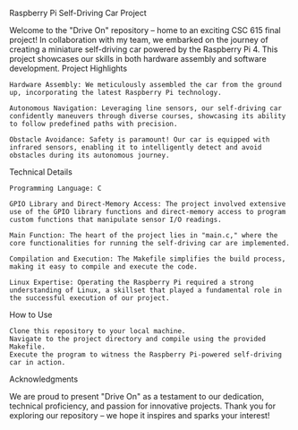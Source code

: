 Raspberry Pi Self-Driving Car Project

Welcome to the "Drive On" repository – home to an exciting CSC 615 final project! In collaboration with my team, we embarked on the journey of creating a miniature self-driving car powered by the Raspberry Pi 4. This project showcases our skills in both hardware assembly and software development.
Project Highlights

    Hardware Assembly: We meticulously assembled the car from the ground up, incorporating the latest Raspberry Pi technology.

    Autonomous Navigation: Leveraging line sensors, our self-driving car confidently maneuvers through diverse courses, showcasing its ability to follow predefined paths with precision.

    Obstacle Avoidance: Safety is paramount! Our car is equipped with infrared sensors, enabling it to intelligently detect and avoid obstacles during its autonomous journey.

Technical Details

    Programming Language: C

    GPIO Library and Direct-Memory Access: The project involved extensive use of the GPIO library functions and direct-memory access to program custom functions that manipulate sensor I/O readings.

    Main Function: The heart of the project lies in "main.c," where the core functionalities for running the self-driving car are implemented.

    Compilation and Execution: The Makefile simplifies the build process, making it easy to compile and execute the code.

    Linux Expertise: Operating the Raspberry Pi required a strong understanding of Linux, a skillset that played a fundamental role in the successful execution of our project.

How to Use

    Clone this repository to your local machine.
    Navigate to the project directory and compile using the provided Makefile.
    Execute the program to witness the Raspberry Pi-powered self-driving car in action.

Acknowledgments

We are proud to present "Drive On" as a testament to our dedication, technical proficiency, and passion for innovative projects. Thank you for exploring our repository – we hope it inspires and sparks your interest!
